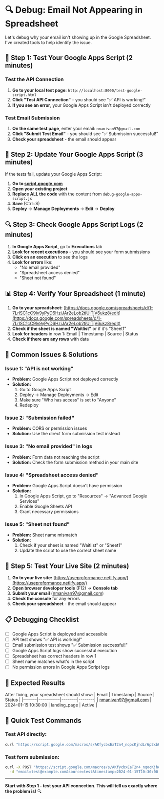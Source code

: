 # 🔍 Debug: Email Not Appearing in Spreadsheet

Let's debug why your email isn't showing up in the Google Spreadsheet. I've created tools to help identify the issue.

## 🧪 **Step 1: Test Your Google Apps Script (2 minutes)**

### **Test the API Connection**
1. **Go to your local test page:** `http://localhost:8000/test-google-script.html`
2. **Click "Test API Connection"** - you should see "✅ API is working!"
3. **If you see an error**, your Google Apps Script isn't deployed correctly

### **Test Email Submission**
1. **On the same test page**, enter your email: `nmanivan97@gmail.com`
2. **Click "Submit Test Email"** - you should see "✅ Submission successful!"
3. **Check your spreadsheet** - the email should appear

## 🔧 **Step 2: Update Your Google Apps Script (3 minutes)**

If the tests fail, update your Google Apps Script:

1. **Go to [script.google.com](https://script.google.com)**
2. **Open your existing project**
3. **Replace ALL the code** with the content from `debug-google-apps-script.js`
4. **Save** (Ctrl+S)
5. **Deploy** → **Manage Deployments** → **Edit** → **Deploy**

## 🔍 **Step 3: Check Google Apps Script Logs (2 minutes)**

1. **In Google Apps Script**, go to **Executions** tab
2. **Look for recent executions** - you should see your form submissions
3. **Click on an execution** to see the logs
4. **Look for errors** like:
   - "No email provided"
   - "Spreadsheet access denied"
   - "Sheet not found"

## 📊 **Step 4: Verify Your Spreadsheet (1 minute)**

1. **Go to your spreadsheet:** [https://docs.google.com/spreadsheets/d/1-7LrlSC1cC9lv9yPyD6HziJAr2eLob2tiUITjV6ukz8/edit](https://docs.google.com/spreadsheets/d/1-7LrlSC1cC9lv9yPyD6HziJAr2eLob2tiUITjV6ukz8/edit)
2. **Check if the sheet is named "Waitlist"** or if it's "Sheet1"
3. **Look for headers** in row 1: Email | Timestamp | Source | Status
4. **Check if there are any rows** with data

## 🚨 **Common Issues & Solutions**

### **Issue 1: "API is not working"**
- **Problem:** Google Apps Script not deployed correctly
- **Solution:** 
  1. Go to Google Apps Script
  2. Deploy → Manage Deployments → Edit
  3. Make sure "Who has access" is set to "Anyone"
  4. Redeploy

### **Issue 2: "Submission failed"**
- **Problem:** CORS or permission issues
- **Solution:** Use the direct form submission test instead

### **Issue 3: "No email provided" in logs**
- **Problem:** Form data not reaching the script
- **Solution:** Check the form submission method in your main site

### **Issue 4: "Spreadsheet access denied"**
- **Problem:** Google Apps Script doesn't have permission
- **Solution:** 
  1. In Google Apps Script, go to "Resources" → "Advanced Google Services"
  2. Enable Google Sheets API
  3. Grant necessary permissions

### **Issue 5: "Sheet not found"**
- **Problem:** Sheet name mismatch
- **Solution:** 
  1. Check if your sheet is named "Waitlist" or "Sheet1"
  2. Update the script to use the correct sheet name

## 🧪 **Step 5: Test Your Live Site (2 minutes)**

1. **Go to your live site:** [https://useproformance.netlify.app/](https://useproformance.netlify.app/)
2. **Open browser developer tools** (F12) → **Console tab**
3. **Submit your email** (nmanivan97@gmail.com)
4. **Check the console** for any errors
5. **Check your spreadsheet** - the email should appear

## 📋 **Debugging Checklist**

- [ ] Google Apps Script is deployed and accessible
- [ ] API test shows "✅ API is working!"
- [ ] Email submission test shows "✅ Submission successful!"
- [ ] Google Apps Script logs show successful execution
- [ ] Spreadsheet has correct headers in row 1
- [ ] Sheet name matches what's in the script
- [ ] No permission errors in Google Apps Script logs

## 🎯 **Expected Results**

After fixing, your spreadsheet should show:
| Email | Timestamp | Source | Status |
|-------|-----------|--------|--------|
| nmanivan97@gmail.com | 2024-01-15 10:30:00 | landing_page | Active |

## 🚀 **Quick Test Commands**

### **Test API directly:**
```bash
curl "https://script.google.com/macros/s/AKfycbxEaT2n4_nqocKjhdLr6p2xbO54h8g76JVIJAI2E38XtthkGIonsmgVFe8-BGFirAuU/exec"
```

### **Test form submission:**
```bash
curl -X POST "https://script.google.com/macros/s/AKfycbxEaT2n4_nqocKjhdLr6p2xbO54h8g76JVIJAI2E38XtthkGIonsmgVFe8-BGFirAuU/exec" \
  -d "email=test@example.com&source=test&timestamp=2024-01-15T10:30:00.000Z"
```

---

**Start with Step 1 - test your API connection. This will tell us exactly where the problem is!** 🔍
